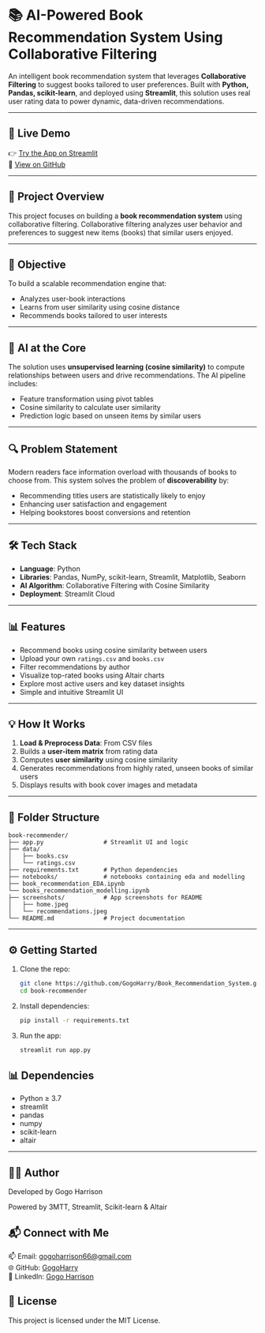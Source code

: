# 📚 AI-Powered Book Recommendation System Using Collaborative Filtering

An intelligent book recommendation system that leverages **Collaborative Filtering** to suggest books tailored to user preferences. Built with **Python, Pandas, scikit-learn**, and deployed using **Streamlit**, this solution uses real user rating data to power dynamic, data-driven recommendations.

---
## 🚀 Live Demo

👉 [Try the App on Streamlit](https://gogoharry-8a8qjb75694amhhw6j5pb4.streamlit.app/)  
📂 [View on GitHub](https://github.com/GogoHarry/book-recommender)

---
## 📌 Project Overview

This project focuses on building a **book recommendation system** using collaborative filtering. Collaborative filtering analyzes user behavior and preferences to suggest new items (books) that similar users enjoyed.

---
## 🎯 Objective

To build a scalable recommendation engine that:
- Analyzes user-book interactions
- Learns from user similarity using cosine distance
- Recommends books tailored to user interests

---

## 🧠 AI at the Core

The solution uses **unsupervised learning (cosine similarity)** to compute relationships between users and drive recommendations. The AI pipeline includes:
- Feature transformation using pivot tables
- Cosine similarity to calculate user similarity
- Prediction logic based on unseen items by similar users

---

## 🔍 Problem Statement

Modern readers face information overload with thousands of books to choose from. This system solves the problem of **discoverability** by:
- Recommending titles users are statistically likely to enjoy
- Enhancing user satisfaction and engagement
- Helping bookstores boost conversions and retention

---
## 🛠️ Tech Stack

- **Language**: Python
- **Libraries**: Pandas, NumPy, scikit-learn, Streamlit, Matplotlib, Seaborn
- **AI Algorithm**: Collaborative Filtering with Cosine Similarity
- **Deployment**: Streamlit Cloud

---
## 📊 Features

- Recommend books using cosine similarity between users
- Upload your own `ratings.csv` and `books.csv`
- Filter recommendations by author
- Visualize top-rated books using Altair charts
- Explore most active users and key dataset insights
- Simple and intuitive Streamlit UI

---
## 💡 How It Works

1. **Load & Preprocess Data**: From CSV files
2. Builds a **user-item matrix** from rating data
3. Computes **user similarity** using cosine similarity
4. Generates recommendations from highly rated, unseen books of similar users
5. Displays results with book cover images and metadata

---
## 📂 Folder Structure

```plaintext
book-recommender/
├── app.py                 # Streamlit UI and logic
├── data/
│   ├── books.csv
│   └── ratings.csv
├── requirements.txt       # Python dependencies
├── notebooks/             # notebooks containing eda and modelling
├── book_recommendation_EDA.ipynb
└── books_recommendation_modelling.ipynb
├── screenshots/           # App screenshots for README
│   ├── home.jpeg
│   └── recommendations.jpeg
└── README.md              # Project documentation
```

---
## ⚙️ Getting Started
1. Clone the repo:
   ```bash
   git clone https://github.com/GogoHarry/Book_Recommendation_System.git
   cd book-recommender

2. Install dependencies:
   ```bash
   pip install -r requirements.txt

3. Run the app:
   ```bash
   streamlit run app.py

## 📊 Dependencies
- Python ≥ 3.7
- streamlit
- pandas
- numpy
- scikit-learn
- altair

---

👨‍💻 Author
---

 Developed by Gogo Harrison

 Powered by 3MTT, Streamlit, Scikit-learn & Altair

## 📬 Connect with Me

📫 Email: gogoharrison66@gmail.com  
🌐 GitHub: [GogoHarry](https://github.com/GogoHarry)  
🔗 LinkedIn: [Gogo Harrison](https://www.linkedin.com/in/gogo-harrison)

## 📜 License

This project is licensed under the MIT License.

